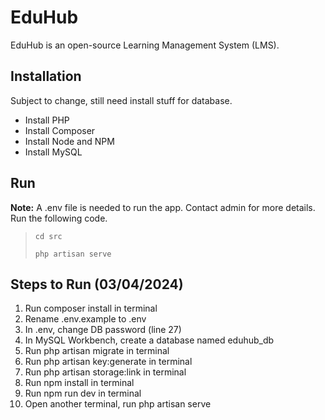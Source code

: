 # EduHub

EduHub is an open-source Learning Management System (LMS).

## Installation
Subject to change, still need install stuff for database.
- Install PHP
- Install Composer
- Install Node and NPM
- Install MySQL

## Run
**Note:** A .env file is needed to run the app. Contact admin for more details.<br>
Run the following code.

> ```
> cd src
> ```
> ```
> php artisan serve
> ```

## Steps to Run (03/04/2024)
1. Run composer install in terminal
2. Rename .env.example to .env
3. In .env, change DB password (line 27)
4. In MySQL Workbench, create a database named eduhub_db
5. Run php artisan migrate in terminal
6. Run php artisan key:generate in terminal
7. Run php artisan storage:link in terminal
8. Run npm install in terminal
9. Run npm run dev in terminal
10. Open another terminal, run php artisan serve
